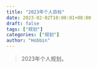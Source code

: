 ```yaml
---
title: "2023年个人目标"
date: 2023-02-02T10:00:01+08:00
draft: false
tags: ["规划"]
categories: ["规划"]
author: "Hobbin"
---
```


> 2023年个人规划。
